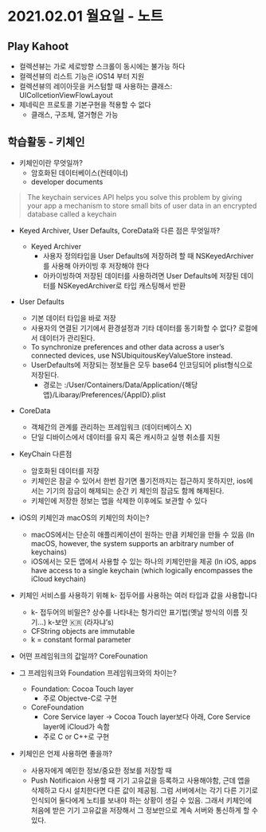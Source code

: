 # 2021.02.01 월요일 - 노트

## Play Kahoot

- 컬렉션뷰는 가로 세로방향 스크롤이 동시에는 불가능 하다
- 컬렉션뷰의 리스트 기능은 iOS14 부터 지원
- 컬렉션뷰의 레이아웃을 커스텀할 때 사용하는 클래스: UICollcetionViewFlowLayout
- 제네릭은 프로토콜 기본구현을 적용할 수 없다
    - 클래스, 구조체, 열거형은 가능

## 학습활동 - 키체인 

- 키체인이란 무엇일까?
    - 암호화된 데이터베이스(컨테이너)
    - developer documents
> The keychain services API helps you solve this problem by giving your app a mechanism to store small bits of user data in an encrypted database called a keychain

- Keyed Archiver, User Defaults, CoreData와 다른 점은 무엇일까?
    - Keyed Archiver
        - 사용자 정의타입을 User Defaults에 저장하려 할 때 NSKeyedArchiver를 사용해 아카이빙 후 저장해야 한다
        - 아카이빙하여 저장된 데이터를 사용하려면 User Defaults에 저장된 데이터를 NSKeyedArchiver로 타입 캐스팅해서 반환
- User Defaults
    - 기본 데이터 타입을 바로 저장
    - 사용자의 연결된 기기에서 환경설정과 기타 데이터를 동기화할 수 없다? 로컬에서 데이터가 관리된다.
    - To synchronize preferences and other data across a user’s connected devices, use NSUbiquitousKeyValueStore instead.
    - UserDefaults에 저장되는 정보들은 모두 base64 인코딩되어 plist형식으로 저장된다.
        - 경로는 :/User/Containers/Data/Application/{해당앱}/Libaray/Preferences/{AppID}.plist 
- CoreData
    - 객체간의 관계를 관리하는 프레임워크 (데이터베이스 X)
    - 단일 디바이스에서 데이터를 유지 혹은 캐시하고 실행 취소를 지원
- KeyChain 다른점
    - 암호화된 데이터를 저장
    - 키체인은 잠글 수 있어서 한번 잠기면 풀기전까지는 접근하지 못하지만, ios에서는 기기의 잠금이 해제되는 순간 키 체인의 잠금도 함께 해제된다.
    - 키체인에 저장한 정보는 앱을 삭제한 이후에도 보관할 수 있다

- iOS의 키체인과 macOS의 키체인의 차이는?
    - macOS에서는 단순히 애플리케이션이 원하는 만큼 키체인을 만들 수 있음
    (In macOS, however, the system supports an arbitrary number of keychains)
    - iOS에서는 모든 앱에서 사용할 수 있는 하나의 키체인만을 제공
(In iOS, apps have access to a single keychain (which logically encompasses the iCloud keychain)

- 키체인 서비스를 사용하기 위해 k- 접두어를 사용하는 여러 타입과 값을 사용합니다
    - k- 접두어의 비밀은? 상수를 나타내는 헝가리안 표기법(옛날 방식의 이름 짓기…)       k-보안 🇰🇷 (라자냐’s)             
    - CFString objects are immutable
	- k = constant formal parameter
- 어떤 프레임워크의 값일까? CoreFounation
- 그 프레임워크와 Foundation 프레임워크와의 차이는? 
    - Foundation: Cocoa Touch layer
        - 주로 Objectve-C로 구현
    - CoreFoundation
        - Core Service layer -> Cocoa Touch layer보다 아래, Core Service layer에 iCloud가 속함
        - 주로 C or C++로 구현
- 키체인은 언제 사용하면 좋을까?
   - 사용자에게 예민한 정보/중요한 정보를 저장할 때
   - Push Notificaion 사용할 때 기기 고유값을 등록하고 사용해야함, 근데 앱을 삭제하고 다시 설치한다면 다른 값이 제공됨. 그럼 서버에서는 각기 다른 기기로 인식되어 둘다에게 노티를 보내야 하는 상황이 생길 수 있음. 그래서 키체인에 처음에 받은 기기 고유값을 저장해서 그 정보만으로 계속 서버와 통신하게 할 수 있다.
   